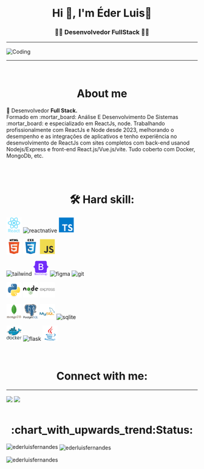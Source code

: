 <br>
<br>

<h1 align="center" border="none">Hi 👋, I'm Éder Luis👋 </h1>
<h3 align="center">👩‍💻 Desenvolvedor FullStack 👨‍💻 </h3>
<hr>
 <img align="center" alt="Coding" width="100%" height="400px" src="https://i.pinimg.com/originals/16/89/5b/16895b231b6da505e2e4acef02a3c1fe.gif">
<hr>
<br>
<h1 align="center">About me</h1>
<p>
🚀 Desenvolvedor <b> Full Stack. </b> <br/>
 Formado em :mortar_board: Análise E Desenvolvimento De Sistemas :mortar_board: e  especializado em ReactJs, node.
Trabalhando profissionalmente com ReactJs e Node desde 2023, melhorando o desempenho e as integrações de aplicativos e tenho experiência no desenvolvimento de ReactJs com sites completos com back-end usanod Nodejs/Express e front-end React.js/Vue.js/vite.
Tudo coberto com Docker, MongoDb, etc.
</p>
<br>
<br>

<h1 align="center" > 🛠 Hard skill:</h1>
<p align="left">
 <p>
 <img src="https://raw.githubusercontent.com/devicons/devicon/master/icons/react/react-original-wordmark.svg" alt="react" width="40" height="40"/>
 <img src="https://reactnative.dev/img/header_logo.svg" alt="reactnative" width="40" height="40"/>
 <img src="https://raw.githubusercontent.com/devicons/devicon/master/icons/typescript/typescript-original.svg" alt="typescript" width="40" height="40"/>
 </p>
 
 <p>
 <img src="https://raw.githubusercontent.com/devicons/devicon/master/icons/html5/html5-original-wordmark.svg" alt="html5" width="40" height="40"/>
<img src="https://raw.githubusercontent.com/devicons/devicon/master/icons/css3/css3-original-wordmark.svg" alt="css3" width="40" height="40"/>
<img src="https://raw.githubusercontent.com/devicons/devicon/master/icons/javascript/javascript-original.svg" alt="javascript" width="40" height="40"/>
 </p>
 
 <p>
   <img src="https://www.vectorlogo.zone/logos/tailwindcss/tailwindcss-icon.svg" alt="tailwind" width="40" height="40"/>
  <img src="https://raw.githubusercontent.com/devicons/devicon/master/icons/bootstrap/bootstrap-plain-wordmark.svg" alt="bootstrap" width="40" height="40"/> 
  <img src="https://www.vectorlogo.zone/logos/figma/figma-icon.svg" alt="figma" width="40" height="40"/>
  <img src="https://www.vectorlogo.zone/logos/git-scm/git-scm-icon.svg" alt="git" width="40" height="40"/>
 </p>

<p>
 
 <img src="https://raw.githubusercontent.com/devicons/devicon/master/icons/python/python-original.svg" alt="python" width="40" height="40"/>
 <img src="https://raw.githubusercontent.com/devicons/devicon/master/icons/nodejs/nodejs-original-wordmark.svg" alt="nodejs" width="40" height="40"/> 
  <img src="https://raw.githubusercontent.com/devicons/devicon/master/icons/express/express-original-wordmark.svg" alt="express" width="40" height="40"/>
</p>

<p>
  <img src="https://raw.githubusercontent.com/devicons/devicon/master/icons/mongodb/mongodb-original-wordmark.svg" alt="mongodb" width="40" height="40"/>
  <img src="https://raw.githubusercontent.com/devicons/devicon/master/icons/postgresql/postgresql-original-wordmark.svg" alt="postgresql" width="40" height="40"/>
  <img src="https://raw.githubusercontent.com/devicons/devicon/master/icons/mysql/mysql-original-wordmark.svg" alt="mysql" width="40" height="40"/>
   <img src="https://www.vectorlogo.zone/logos/sqlite/sqlite-icon.svg" alt="sqlite" width="40" height="40"/>
</p>
<img src="https://raw.githubusercontent.com/devicons/devicon/master/icons/docker/docker-original-wordmark.svg" alt="docker" width="40" height="40"/>
<img src="https://www.vectorlogo.zone/logos/pocoo_flask/pocoo_flask-icon.svg" alt="flask" width="40" height="40"/>
<img src="https://raw.githubusercontent.com/devicons/devicon/master/icons/java/java-original.svg" alt="java" width="40" height="40"/>
 
  
 <br>
 <br>
 <br>
 <h1 align="Center">Connect with me:</h1>
<hr>
 <a align="center" href="https://www.linkedin.com/in/eder-luis-fernandes/" target="_blank">
  <img  align="center" text-align="center" src="https://img.shields.io/badge/LinkedIn-0077B5?style=for-the-badge&logo=linkedin&logoColor=white"></a> 
  <a href="mailto:eder.luis.1996@hotmail.com?subject=Contratação&body=">
   <img align="center" src="https://img.shields.io/badge/Gmail-D14836?style=for-the-badge&logo=gmail&logoColor=white"></a>     
    <br>
    <br>
 <h1 align="center">:chart_with_upwards_trend:Status: </h1>
 
<p><img align="left" src="https://github-readme-stats.vercel.app/api/top-langs?username=ederluisfernandes&show_icons=true&locale=en&layout=compact" alt="ederluisfernandes" /></p>

<p>&nbsp;<img align="center" src="https://github-readme-stats.vercel.app/api?username=ederluisfernandes&show_icons=true&locale=en" alt="ederluisfernandes" /></p>

<p><img align="center" src="https://github-readme-streak-stats.herokuapp.com/?user=ederluisfernandes&" alt="ederluisfernandes" /></p>



